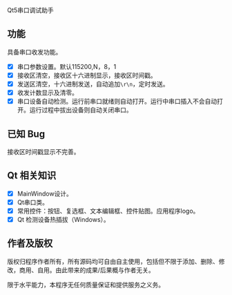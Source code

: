 Qt5串口调试助手

## 功能
具备串口收发功能。  
- [x] 串口参数设置。默认115200,N，8，1  
- [x] 接收区清空，接收区十六进制显示，接收区时间戳。  
- [x] 发送区清空，十六进制发送，自动追加`\r\n`，定时发送。  
- [x] 收发计数显示及清零。  
- [x] 串口设备自动检测。运行前串口就绪则自动打开。运行中串口插入不会自动打开。运行过程中拔出设备则自动关闭串口。  

## 已知 Bug
接收区时间戳显示不完善。  

## Qt 相关知识
- [x] MainWindow设计。  
- [x] Qt串口类。  
- [x] 常用控件：按钮、复选框、文本编辑框、控件贴图。应用程序logo。  
- [x] Qt 检测设备热插拔（Windows）。  

## 作者及版权
版权归程序作者所有，所有源码均可自由自主使用，包括但不限于添加、删除、修改，商用、自用。由此带来的成果/后果概与作者无关。  

限于水平能力，本程序无任何质量保证和提供服务之义务。  
